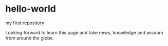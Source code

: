 # hello-world
my first repository

Looking forward to learn this page and take news, knowledge and wisdom from around the globe.
